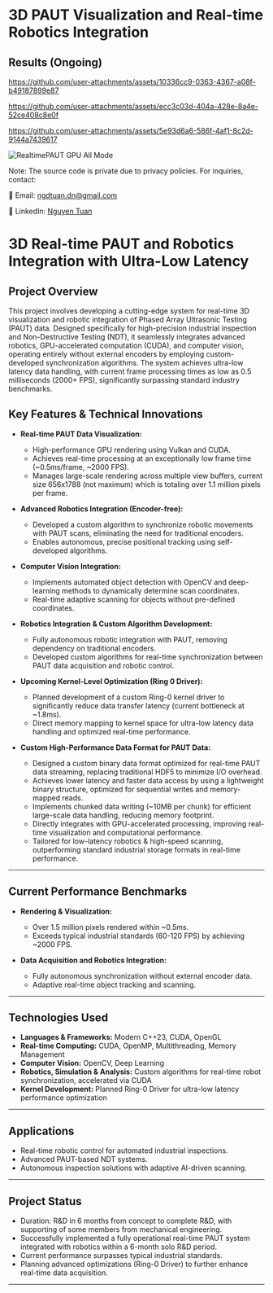 # 3D PAUT Visualization and Real-time Robotics Integration


## Results (Ongoing)

https://github.com/user-attachments/assets/10336cc9-0363-4367-a08f-b49187899e87

https://github.com/user-attachments/assets/ecc3c03d-404a-428e-8a4e-52ce408c8e0f

https://github.com/user-attachments/assets/5e93d6a6-586f-4af1-8c2d-9144a7439617

![RealtimePAUT GPU All Mode](https://github.com/user-attachments/assets/ef7d6936-ffc7-44f1-a2c9-dd81e2192ca0)
   
Note: The source code is private due to privacy policies. For inquiries, contact:

📧 Email: ngdtuan.dn@gmail.com

🔗 LinkedIn: [Nguyen Tuan](https://www.linkedin.com/in/nguyen-tuan-a2a589128/)
# 3D Real-time PAUT and Robotics Integration with Ultra-Low Latency

## Project Overview
This project involves developing a cutting-edge system for real-time 3D visualization and robotic integration of Phased Array Ultrasonic Testing (PAUT) data. Designed specifically for high-precision industrial inspection and Non-Destructive Testing (NDT), it seamlessly integrates advanced robotics, GPU-accelerated computation (CUDA), and computer vision, operating entirely without external encoders by employing custom-developed synchronization algorithms. The system achieves ultra-low latency data handling, with current frame processing times as low as 0.5 milliseconds (2000+ FPS), significantly surpassing standard industry benchmarks.

## Key Features & Technical Innovations

- **Real-time PAUT Data Visualization:**
  - High-performance GPU rendering using Vulkan and CUDA.
  - Achieves real-time processing at an exceptionally low frame time (~0.5ms/frame, ~2000 FPS).
  - Manages large-scale rendering across multiple view buffers, current size 656x1788 (not maximum) which is totaling over 1.1 million pixels per frame.

- **Advanced Robotics Integration (Encoder-free):**
  - Developed a custom algorithm to synchronize robotic movements with PAUT scans, eliminating the need for traditional encoders.
  - Enables autonomous, precise positional tracking using self-developed algorithms.

- **Computer Vision Integration:**
  - Implements automated object detection with OpenCV and deep-learning methods to dynamically determine scan coordinates.
  - Real-time adaptive scanning for objects without pre-defined coordinates.

- **Robotics Integration & Custom Algorithm Development:**
  - Fully autonomous robotic integration with PAUT, removing dependency on traditional encoders.
  - Developed custom algorithms for real-time synchronization between PAUT data acquisition and robotic control.

- **Upcoming Kernel-Level Optimization (Ring 0 Driver):**
  - Planned development of a custom Ring-0 kernel driver to significantly reduce data transfer latency (current bottleneck at ~1.8ms).
  - Direct memory mapping to kernel space for ultra-low latency data handling and optimized real-time performance.

- **Custom High-Performance Data Format for PAUT Data:**
  - Designed a custom binary data format optimized for real-time PAUT data streaming, replacing traditional HDF5 to minimize I/O overhead.
  - Achieves lower latency and faster data access by using a lightweight binary structure, optimized for sequential writes and memory-mapped reads.
  - Implements chunked data writing (~10MB per chunk) for efficient large-scale data handling, reducing memory footprint.
  - Directly integrates with GPU-accelerated processing, improving real-time visualization and computational performance.
  - Tailored for low-latency robotics & high-speed scanning, outperforming standard industrial storage formats in real-time performance.
---


## Current Performance Benchmarks
- **Rendering & Visualization:**
  - Over 1.5 million pixels rendered within ~0.5ms.
  - Exceeds typical industrial standards (60-120 FPS) by achieving ~2000 FPS.

- **Data Acquisition and Robotics Integration:**
  - Fully autonomous synchronization without external encoder data.
  - Adaptive real-time object tracking and scanning.

---

## Technologies Used
- **Languages & Frameworks:** Modern C++23, CUDA, OpenGL
- **Real-time Computing:** CUDA, OpenMP, Multithreading, Memory Management
- **Computer Vision:** OpenCV, Deep Learning
- **Robotics, Simulation & Analysis:** Custom algorithms for real-time robot synchronization, accelerated via CUDA
- **Kernel Development:** Planned Ring-0 Driver for ultra-low latency performance optimization

---

## Applications
- Real-time robotic control for automated industrial inspections.
- Advanced PAUT-based NDT systems.
- Autonomous inspection solutions with adaptive AI-driven scanning.

---

## Project Status
- Duration: R&D in 6 months from concept to complete R&D, with supporting of some members from mechanical engineering.
- Successfully implemented a fully operational real-time PAUT system integrated with robotics within a 6-month solo R&D period.
- Current performance surpasses typical industrial standards.
- Planning advanced optimizations (Ring-0 Driver) to further enhance real-time data acquisition.

---
